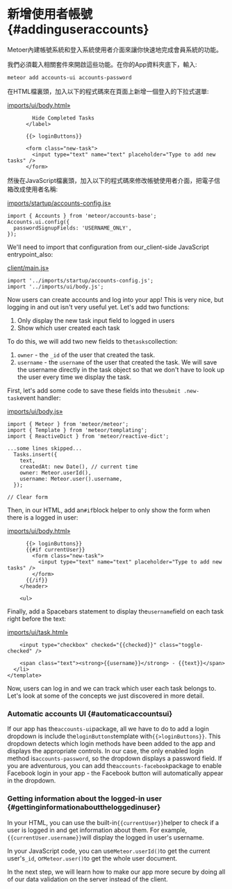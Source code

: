 # 新增使用者帳號 {#addinguseraccounts}

Metoer內建帳號系統和登入系統使用者介面來讓你快速地完成會員系統的功能。

我們必須載入相關套件來開啟這些功能。在你的App資料夾底下，輸入:

```
meteor add accounts-ui accounts-password
```

在HTML檔裏頭，加入以下的程式碼來在頁面上新增一個登入的下拉式選單:

[imports/ui/body.html»](https://github.com/meteor/simple-todos/commit/bc9fb936699c1ce8a0643e5c563043d560a04811)

```
        Hide Completed Tasks
      </label>

      {{> loginButtons}}

      <form class="new-task">
        <input type="text" name="text" placeholder="Type to add new tasks" />
      </form>
```

然後在JavaScript檔裏頭，加入以下的程式碼來修改帳號使用者介面，把電子信箱改成使用者名稱:

[imports/startup/accounts-config.js»](https://github.com/meteor/simple-todos/commit/7c48c9aa89e26eac39cc67046f85e54bab5889fe)

```
import { Accounts } from 'meteor/accounts-base';
Accounts.ui.config({
  passwordSignupFields: 'USERNAME_ONLY',
});
```

We'll need to import that configuration from our\_client-side JavaScript entrypoint\_also:

[client/main.js»](https://github.com/meteor/simple-todos/commit/47fde1a42d5d6d1b765b2f16d0f0cc48e0567be1)

```
import '../imports/startup/accounts-config.js';
import '../imports/ui/body.js';
```

Now users can create accounts and log into your app! This is very nice, but logging in and out isn't very useful yet. Let's add two functions:

1. Only display the new task input field to logged in users
2. Show which user created each task

To do this, we will add two new fields to the`tasks`collection:

1. `owner` - the `_id` of the user that created the task.
2. `username` - the `username` of the user that created the task. We will save the username directly in the task object so that we don't have to look up the user every time we display the task.

First, let's add some code to save these fields into the`submit .new-task`event handler:

[imports/ui/body.js»](https://github.com/meteor/simple-todos/commit/2e4234a228346ca731731166ca12aa38c857d82d)

```
import { Meteor } from 'meteor/meteor';
import { Template } from 'meteor/templating';
import { ReactiveDict } from 'meteor/reactive-dict';

...some lines skipped...
  Tasks.insert({
    text,
    createdAt: new Date(), // current time
    owner: Meteor.userId(),
    username: Meteor.user().username,
  });

// Clear form
```

Then, in our HTML, add an`#if`block helper to only show the form when there is a logged in user:

[imports/ui/body.html»](https://github.com/meteor/simple-todos/commit/7083c5b56ba521ed7f34a7039bb3510e6f522534)

```
      {{> loginButtons}}
      {{#if currentUser}}
        <form class="new-task">
          <input type="text" name="text" placeholder="Type to add new tasks" />
        </form>
      {{/if}}
    </header>

    <ul>
```

Finally, add a Spacebars statement to display the`username`field on each task right before the text:

[imports/ui/task.html»](https://github.com/meteor/simple-todos/commit/da75b1705c5d5ae3470f47406c261d4303f95a87)

```
    <input type="checkbox" checked="{{checked}}" class="toggle-checked" />

    <span class="text"><strong>{{username}}</strong> - {{text}}</span>
  </li>
</template>
```

Now, users can log in and we can track which user each task belongs to. Let's look at some of the concepts we just discovered in more detail.

### Automatic accounts UI {#automaticaccountsui}

If our app has the`accounts-ui`package, all we have to do to add a login dropdown is include the`loginButtons`template with`{{>loginButtons}}`. This dropdown detects which login methods have been added to the app and displays the appropriate controls. In our case, the only enabled login method is`accounts-password`, so the dropdown displays a password field. If you are adventurous, you can add the`accounts-facebook`package to enable Facebook login in your app - the Facebook button will automatically appear in the dropdown.

### Getting information about the logged-in user {#gettinginformationabouttheloggedinuser}

In your HTML, you can use the built-in`{{currentUser}}`helper to check if a user is logged in and get information about them. For example,`{{currentUser.username}}`will display the logged in user's username.

In your JavaScript code, you can use`Meteor.userId()`to get the current user's`_id`, or`Meteor.user()`to get the whole user document.

In the next step, we will learn how to make our app more secure by doing all of our data validation on the server instead of the client.

